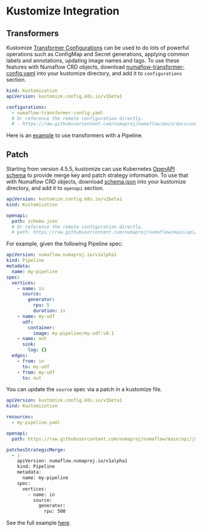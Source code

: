 # Kustomize Integration

## Transformers

Kustomize [Transformer Configurations](https://github.com/kubernetes-sigs/kustomize/tree/master/examples/transformerconfigs) can be used to do lots of powerful operations such as ConfigMap and Secret generations, applying common labels and annotations, updating image names and tags. To use these features with Numaflow CRD objects, download [numaflow-transformer-config.yaml](numaflow-transformer-config.yaml) into your kustomize directory, and add it to `configurations` section.

```yaml
kind: Kustomization
apiVersion: kustomize.config.k8s.io/v1beta1

configurations:
  - numaflow-transformer-config.yaml
  # Or reference the remote configuration directly.
  # - https://raw.githubusercontent.com/numaproj/numaflow/main/docs/user-guide/kustomize/numaflow-transformer-config.yaml
```

Here is an [example](https://github.com/numaproj/numaflow/blob/main/docs/user-guide/kustomize/examples/transformer) to use transformers with a Pipeline.

## Patch

Starting from version 4.5.5, kustomize can use Kubernetes [OpenAPI schema](https://kubectl.docs.kubernetes.io/references/kustomize/kustomization/openapi/) to provide merge key and patch strategy information. To use that with Numaflow CRD objects, download [schema.json](https://raw.githubusercontent.com/numaproj/numaflow/main/api/json-schema/schema.json) into your kustomize directory, and add it to `openapi` section.

```yaml
apiVersion: kustomize.config.k8s.io/v1beta1
kind: Kustomization

openapi:
  path: schema.json
  # Or reference the remote configuration directly.
  # path: https://raw.githubusercontent.com/numaproj/numaflow/main/api/json-schema/schema.json
```

For example, given the following Pipeline spec:

```yaml
apiVersion: numaflow.numaproj.io/v1alpha1
kind: Pipeline
metadata:
  name: my-pipeline
spec:
  vertices:
    - name: in
      source:
        generator:
          rpu: 5
          duration: 1s
    - name: my-udf
      udf:
        container:
          image: my-pipeline/my-udf:v0.1
    - name: out
      sink:
        log: {}
  edges:
    - from: in
      to: my-udf
    - from: my-udf
      to: out
```

You can update the `source` spec via a patch in a kustomize file.

```yaml
apiVersion: kustomize.config.k8s.io/v1beta1
kind: Kustomization

resources:
  - my-pipeline.yaml

openapi:
  path: https://raw.githubusercontent.com/numaproj/numaflow/main/api/json-schema/schema.json

patchesStrategicMerge:
  - |-
    apiVersion: numaflow.numaproj.io/v1alpha1
    kind: Pipeline
    metadata:
      name: my-pipeline
    spec:
      vertices:
        - name: in
          source:
            generator:
              rpu: 500
```

See the full example [here](https://github.com/numaproj/numaflow/blob/main/docs/user-guide/kustomize/examples/patch).
